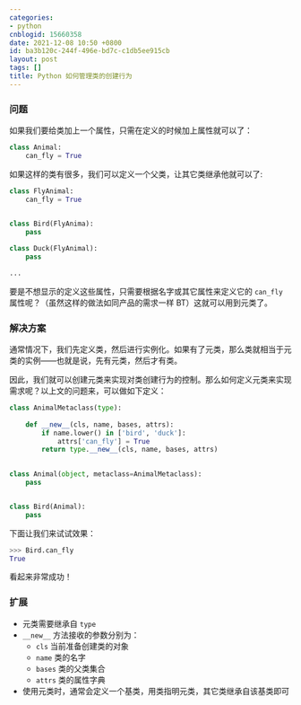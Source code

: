 ```yaml
---
categories:
- python
cnblogid: 15660358
date: 2021-12-08 10:50 +0800
id: ba3b120c-244f-496e-bd7c-c1db5ee915cb
layout: post
tags: []
title: Python 如何管理类的创建行为
---
```


### 问题

如果我们要给类加上一个属性，只需在定义的时候加上属性就可以了：

```python
class Animal:
    can_fly = True
```

如果这样的类有很多，我们可以定义一个父类，让其它类继承他就可以了:

```python
class FlyAnimal:
    can_fly = True
    

class Bird(FlyAnima):
    pass

class Duck(FlyAnimal):
    pass

...
```

要是不想显示的定义这些属性，只需要根据名字或其它属性来定义它的 `can_fly` 属性呢？（虽然这样的做法如同产品的需求一样 BT）这就可以用到元类了。

### 解决方案

通常情况下，我们先定义类，然后进行实例化。如果有了元类，那么类就相当于元类的实例——也就是说，先有元类，然后才有类。

因此，我们就可以创建元类来实现对类创建行为的控制。那么如何定义元类来实现需求呢？以上文的问题来，可以做如下定义：

```python
class AnimalMetaclass(type):
    
    def __new__(cls, name, bases, attrs):
        if name.lower() in ['bird', 'duck']:
            attrs['can_fly'] = True
        return type.__new__(cls, name, bases, attrs)
    

class Animal(object, metaclass=AnimalMetaclass):
    pass


class Bird(Animal):
    pass
```

下面让我们来试试效果：

```python
>>> Bird.can_fly
True
```

看起来非常成功！

### 扩展

- 元类需要继承自 `type`
- `__new__` 方法接收的参数分别为：
  - `cls` 当前准备创建类的对象
  - `name` 类的名字
  - `bases` 类的父类集合
  - `attrs` 类的属性字典
- 使用元类时，通常会定义一个基类，用类指明元类，其它类继承自该基类即可